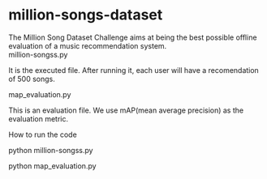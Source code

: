 million-songs-dataset
=====================

The Million Song Dataset Challenge aims at being the best possible offline evaluation of a music recommendation system.  
million-songss.py 

It is the executed file. After running it, each user will have a recomendation of 500 songs. 

map_evaluation.py

This is an evaluation file. We use mAP(mean average precision) as the evaluation metric.

How to run the code

python million-songss.py

python map_evaluation.py
